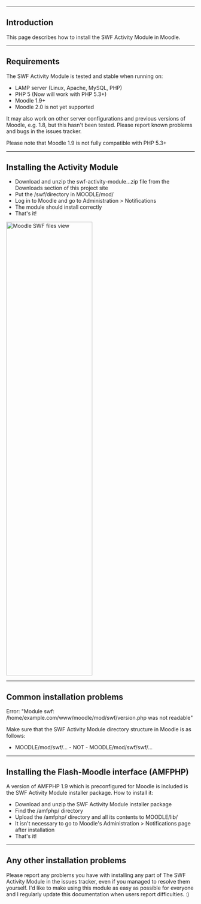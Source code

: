 


---


## Introduction ##

This page describes how to install the SWF Activity Module in Moodle.


---


## Requirements ##

The SWF Activity Module is tested and stable when running on:

  * LAMP server (Linux, Apache, MySQL, PHP)
  * PHP 5 (Now will work with PHP 5.3+)
  * Moodle 1.9+
  * Moodle 2.0 is not yet supported

It may also work on other server configurations and previous versions of Moodle, e.g. 1.8, but this hasn't been tested. Please report known problems and bugs in the issues tracker.

Please note that Moodle 1.9 is not fully compatible with PHP 5.3+


---


## Installing the Activity Module ##

  * Download and unzip the swf-activity-module...zip file from the Downloads section of this project site
  * Put the /swf/directory in MOODLE/mod/
  * Log in to Moodle and go to Administration > Notifications
  * The module should install correctly
  * That's it!

<img src='http://matbury.com/assets/moodle_swf_files_view.gif' alt='Moodle SWF files view' width='230' height='1210' />


---


## Common installation problems ##

Error: "Module swf: /home/example.com/www/moodle/mod/swf/version.php was not readable"

Make sure that the SWF Activity Module directory structure in Moodle is as follows:

  * MOODLE/mod/swf/... - NOT - MOODLE/mod/swf/swf/...


---


## Installing the Flash-Moodle interface (AMFPHP) ##

A version of AMFPHP 1.9 which is preconfigured for Moodle is included is the SWF Activity Module installer package. How to install it:

  * Download and unzip the SWF Activity Module installer package
  * Find the /amfphp/ directory
  * Upload the /amfphp/ directory and all its contents to MOODLE/lib/
  * It isn't necessary to go to Moodle's Administration > Notifications page after installation
  * That's it!


---


## Any other installation problems ##

Please report any problems you have with installing any part of The SWF Activity Module in the issues tracker, even if you managed to resolve them yourself. I'd like to make using this module as easy as possible for everyone and I regularly update this documentation when users report difficulties. :)